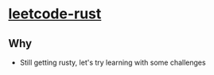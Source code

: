 # [leetcode-rust](https://doc.rust-lang.org/rust-by-example/primitives.html)

## Why

- Still getting rusty, let's try learning with some challenges